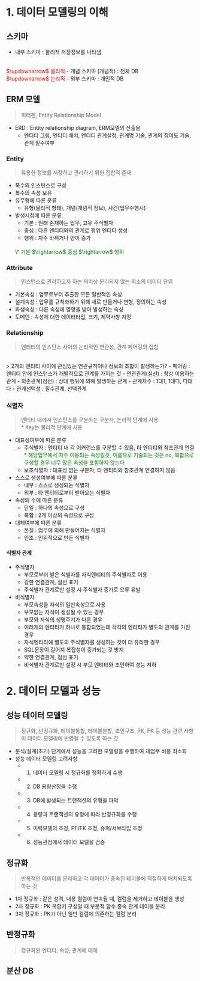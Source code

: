 # 1. 데이터 모델링의 이해
## 스키마
- 내부 스키마 : 물리적 저장정보를 나타냄
<br/>
  <span style = "color : red">$\updownarrow$ 물리적</span>
- 개념 스키마 (개념적) : 전체 DB
<br/>
  <span style = "color : red">$\updownarrow$ 논리적</span>
- 외부 스키마 : 개인적 DB

## ERM 모델
> 피터첸, Entity Relationship Model
- ERD : Entity relationship diagram, ERM모델의 산출물
  - 엔티티 그림, 엔티티 배치, 엔티티 관계설정, 관계명 기술, 관계의 참여도 기술, 관계 필수여부
### Entity
> 유용한 정보를 저장하고 관리하기 위한 집합적 존재
- 복수의 인스턴스로 구성
- 복수의 속성 보유
- 유무형에 따른 분류
  - 유형(물리적 형태), 개념(개념적 정보), 사건(업무수행시)
- 발생시점에 따른 분류
  - 기본 : 원래 존재하는 업무, 고유 주식별자
  - 중심 : 다른 엔티티와의 관계로 행위 엔티티 생성
  - 행위 : 자주 바뀌거나 양이 증가
  <br/>
  <span style = "color : green">\* 기본 $\rightarrow$ 중심 $\rightarrow$ 행위</span>

### Attribute
> 인스턴스로 관리하고자 하는 의미상 분리되지 않는 최소의 데이터 단위
- 기본속성 : 업무로부터 추출한 모든 일반적인 속성
- 설계속성 : 업무를 규칙화하기 위해 새로 만들거나 변형, 정의하는 속성
- 파생속성 : 다른 속성에 영향을 받아 발생하는 속성
- 도메인 : 속성에 대한 데이터타입, 크기, 제약사항 지정

### Relationship
> 엔티티의 인스턴스 사이의 논리적인 연관성, 관계 페어링의 집합
<br/>
> 2개의 엔티티 사이에 관심있는 연관규칙이나 정보의 조합이 발생하는가?
- 페어링 : 엔티티 안에 인스턴스가 개별적으로 관계를 가지는 것
- 연관관계(실선) : 항상 이용하는 관계
- 의존관계(점선) : 상대 행위에 의해 발생하는 관계
- 관계차수 : 1대1, 1대다, 다대다
- 관계선택성 : 필수관계, 선택관계

### 식별자
> 엔티티 내에서 인스턴스를 구분하는 구분자, 논리적 단계에 사용
> <br/>
> \* Key는 물리적 단계에 사용
- 대표성여부에 따른 분류
  - 주식별자 : 엔티티 내 각 어커런스를 구분할 수 있음, 타 엔티티와 참조관계 연결
    <span style = "color : green">\* 해당업무에서 자주 이용되는 속성일것, 이름으로 기술되는 것은 no, 복합으로 구성할 경우 너무 많은 속성을 포함하지 않는다</span>
  - 보조식별자 : 대표성 없는 구분자, 타 엔티티와 참조관계 연결하지 않음
- 스스로 생성여부에 따른 분류
  - 내부 : 스스로 생성되는 식별자
  - 외부 : 타 엔티티로부터 받아오는 식별자
- 속성의 수에 따른 분류
  - 단일 : 하나의 속성으로 구성
  - 복합 : 2개 이상의 속성으로 구성
- 대체여부에 따른 분류
  - 본질 : 업무에 의해 만들어지는 식별자
  - 인조 : 인위적으로 만든 식별자
#### 식별자 관계
- 주식별자
  - 부모로부터 받은 식별자를 자식엔티티의 주식별자로 이용
  - 강한 연결관계, 실선 표기
  - 주식별자 관계로만 설정 시 주식별자 증가로 오류 유발
- 비식별자
  - 부모속성을 자식의 일반속성으로 사용
  - 부모없는 자식이 생성될 수 있는 경우
  - 부모와 자식의 생명주기가 다른 경우
  - 여러개의 엔티티가 하나로 통합되었는데 각각의 엔티티가 별도의 관계를 가진 경우
  - 자식엔티티에 별도의 주식별자를 생성하는 것이 더 유리한 경우
  - SQL문장이 길어져 복잡성이 증가되는 것 방지
  - 약한 연결관계, 점선 표기
  - 비식별자 관계로만 설정 시 부모 엔티티와 조인하여 성능 저하

# 2. 데이터 모델과 성능
## 성능 데이터 모델링
> 정규화, 반정규화, 테이블통합, 테이블분할, 조인구조, PK, FK 등 성능 관련 사항이 데이터 모델링에 반영될 수 있도록 하는 것
- 분석/설계(초기) 단계에서 성능을 고려한 모델링을 수행하여 재업무 비용 최소화
- 성능 데이터 모델링 고려사항
  - 1. 데이터 모델링 시 정규화를 정확하게 수행
  - 2. DB 용량산정을 수행
  - 3. DB에 발생되는 트랜잭션의 유형을 파악
  - 4. 용량과 트랜잭션의 유형에 따라 반정규화를 수행
  - 5. 이력모델의 조정, PF/FK 조정, 슈퍼/서브타입 조정
  - 6. 성능관점에서 데이터 모델을 검증
  
## 정규화
> 반복적인 데이터를 분리하고 각 데이터가 종속된 테이블에 적절하게 배치되도록 하는 것
- 1차 정규화 : 같은 성격, 내용 컬럼이 연속될 때, 컬럼을 제거하고 테이블을 생성
- 2차 정규화 : PK 복합키 구성일 때 부분적 함수 종속 관계 테이블 분리
- 3차 정규화 : PK가 아닌 일반 컬럼에 의존하는 컬럼 분리

## 반정규화
> 정규화된 엔티티, 속성, 관계에 대해 
## 분산 DB